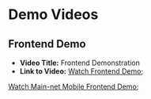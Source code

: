 # Demo Videos

## Frontend Demo

- **Video Title:** Frontend Demonstration
- **Link to Video:**
  [Watch Frontend Demo](https://drive.google.com/drive/folders/12FsPTPPWY_DqSCLY87jms2VUZgIiHyOS?usp=sharing);

[Watch Main-net Mobile Frontend Demo](https://drive.google.com/file/d/1KL_ifnFLT1na3tABGH1MfGmfcVS1ncnj/view?usp=drivesdk);


